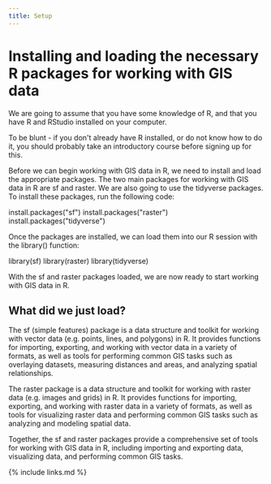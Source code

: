 ```yaml
---
title: Setup
---
```


# Installing and loading the necessary R packages for working with GIS data

We are going to assume that you have some knowledge of R, and that you have
R and RStudio installed on your computer.

To be blunt - if you don't already have R installed, or do not know how to do it,
you should probably take an introductory course before signing up for this.


Before we can begin working with GIS data in R, we need to install and load the 
appropriate packages. The two main packages for working with GIS data in R are 
sf and raster. We are also going to use the tidyverse packages. 
To install these packages, run the following code:

install.packages("sf")
install.packages("raster")
install.packages("tidyverse")

Once the packages are installed, we can load them into our R session with the 
library() function:


library(sf)
library(raster)
library(tidyverse)

With the sf and raster packages loaded, we are now ready to start working with 
GIS data in R.

## What did we just load?
The sf (simple features) package is a data structure and toolkit for working 
with vector data (e.g. points, lines, and polygons) in R. It provides functions 
for importing, exporting, and working with vector data in a variety of formats, 
as well as tools for performing common GIS tasks such as overlaying datasets, 
measuring distances and areas, and analyzing spatial relationships.

The raster package is a data structure and toolkit for working with raster data 
(e.g. images and grids) in R. It provides functions for importing, exporting, 
and working with raster data in a variety of formats, as well as tools for 
visualizing raster data and performing common GIS tasks such as analyzing and 
modeling spatial data.

Together, the sf and raster packages provide a comprehensive set of tools for 
working with GIS data in R, including importing and exporting data, visualizing 
data, and performing common GIS tasks.





{% include links.md %}
